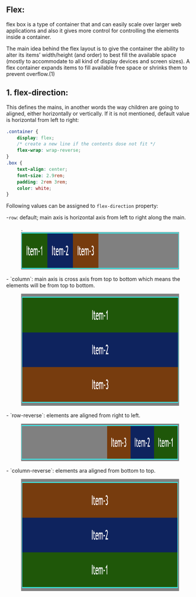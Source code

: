## Flex:

flex box is a type of container that and can easily scale over larger web applications and also it gives more control for controlling the elements inside a container.

The main idea behind the flex layout is to give the container the ability to alter its items’ width/height (and order) to best fill the available space (mostly to accommodate to all kind of display devices and screen sizes). A flex container expands items to fill available free space or shrinks them to prevent overflow.(1)

## 1. flex-direction:

This defines the mains, in another words the way children are going to aligned, either horizontally or vertically.
If it is not mentioned, default value is horizontal from left to right:

```css
.container {
	display: flex;
	/* create a new line if the contents dose not fit */
	flex-wrap: wrap-reverse;
}
.box {
	text-align: center;
	font-size: 2.9rem;
	padding: 2rem 3rem;
	color: white;
}
```

Following values can be assigned to `flex-direction` property:

-`row`: default; main axis is horizontal axis from left to right along the main.

  <figure>.
  <img src="../assets/direction/row.png" alt="description of row direction" height="100" width="740" />
  </figure>
- `column`: main axis is cross axis from top to bottom which means the elements will be from top to bottom.
  <figure>
  <img src="../assets/direction/col.png" alt="description of block level elements" height="300" width="600" />
  </figure>
- `row-reverse`: elements are aligned from right to left.
  <figure>
  <img src="../assets/direction/row-rev.png" alt="flex direction row reverse" height="100" width="740" />
  </figure>
- `column-reverse`: elements ara aligned from bottom to top.
  <figure>
  <img src="../assets/direction/col-rev.png" alt="flex direction reverse column" height="300" width="600" />
  </figure>
